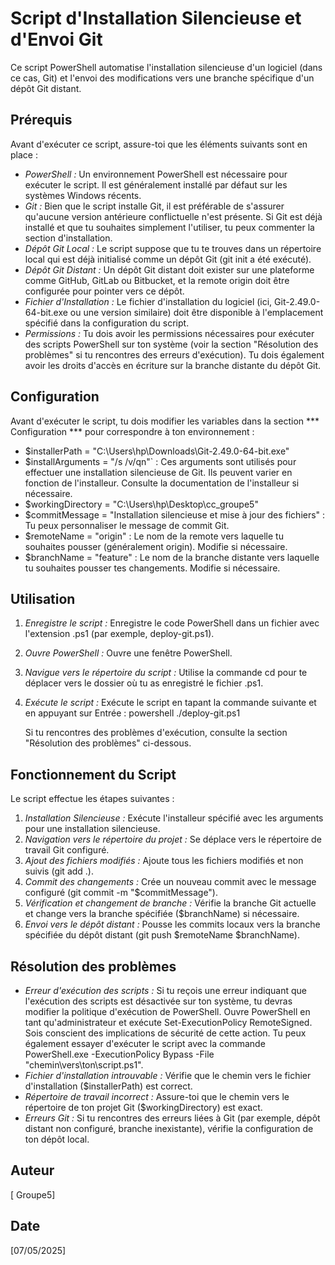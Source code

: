 # Script d'Installation Silencieuse et d'Envoi Git

Ce script PowerShell automatise l'installation silencieuse d'un logiciel (dans ce cas, Git) et l'envoi des modifications vers une branche spécifique d'un dépôt Git distant.

## Prérequis

Avant d'exécuter ce script, assure-toi que les éléments suivants sont en place :

* *PowerShell :* Un environnement PowerShell est nécessaire pour exécuter le script. Il est généralement installé par défaut sur les systèmes Windows récents.
* *Git :* Bien que le script installe Git, il est préférable de s'assurer qu'aucune version antérieure conflictuelle n'est présente. Si Git est déjà installé et que tu souhaites simplement l'utiliser, tu peux commenter la section d'installation.
* *Dépôt Git Local :* Le script suppose que tu te trouves dans un répertoire local qui est déjà initialisé comme un dépôt Git (git init a été exécuté).
* *Dépôt Git Distant :* Un dépôt Git distant doit exister sur une plateforme comme GitHub, GitLab ou Bitbucket, et la remote origin doit être configurée pour pointer vers ce dépôt.
* *Fichier d'Installation :* Le fichier d'installation du logiciel (ici, Git-2.49.0-64-bit.exe ou une version similaire) doit être disponible à l'emplacement spécifié dans la configuration du script.
* *Permissions :* Tu dois avoir les permissions nécessaires pour exécuter des scripts PowerShell sur ton système (voir la section "Résolution des problèmes" si tu rencontres des erreurs d'exécution). Tu dois également avoir les droits d'accès en écriture sur la branche distante du dépôt Git.

## Configuration

Avant d'exécuter le script, tu dois modifier les variables dans la section *** Configuration *** pour correspondre à ton environnement :

* $installerPath = "C:\Users\hp\Downloads\Git-2.49.0-64-bit.exe"
* $installArguments = "/s /v/qn"` : Ces arguments sont utilisés pour effectuer une installation silencieuse de Git. Ils peuvent varier en fonction de l'installeur. Consulte la documentation de l'installeur si nécessaire.
* $workingDirectory = "C:\Users\hp\Desktop\cc_groupe5"
* $commitMessage = "Installation silencieuse et mise à jour des fichiers" : Tu peux personnaliser le message de commit Git.
* $remoteName = "origin" : Le nom de la remote vers laquelle tu souhaites pousser (généralement origin). Modifie si nécessaire.
* $branchName = "feature" : Le nom de la branche distante vers laquelle tu souhaites pousser tes changements. Modifie si nécessaire.

## Utilisation

1.  *Enregistre le script :* Enregistre le code PowerShell dans un fichier avec l'extension .ps1 (par exemple, deploy-git.ps1).
2.  *Ouvre PowerShell :* Ouvre une fenêtre PowerShell.
3.  *Navigue vers le répertoire du script :* Utilise la commande cd pour te déplacer vers le dossier où tu as enregistré le fichier .ps1.
4.  *Exécute le script :* Exécute le script en tapant la commande suivante et en appuyant sur Entrée :
    powershell
    ./deploy-git.ps1
    
    Si tu rencontres des problèmes d'exécution, consulte la section "Résolution des problèmes" ci-dessous.

## Fonctionnement du Script

Le script effectue les étapes suivantes :

1.  *Installation Silencieuse :* Exécute l'installeur spécifié avec les arguments pour une installation silencieuse.
2.  *Navigation vers le répertoire du projet :* Se déplace vers le répertoire de travail Git configuré.
3.  *Ajout des fichiers modifiés :* Ajoute tous les fichiers modifiés et non suivis (git add .).
4.  *Commit des changements :* Crée un nouveau commit avec le message configuré (git commit -m "$commitMessage").
5.  *Vérification et changement de branche :* Vérifie la branche Git actuelle et change vers la branche spécifiée ($branchName) si nécessaire.
6.  *Envoi vers le dépôt distant :* Pousse les commits locaux vers la branche spécifiée du dépôt distant (git push $remoteName $branchName).

## Résolution des problèmes

* *Erreur d'exécution des scripts :* Si tu reçois une erreur indiquant que l'exécution des scripts est désactivée sur ton système, tu devras modifier la politique d'exécution de PowerShell. Ouvre PowerShell en tant qu'administrateur et exécute Set-ExecutionPolicy RemoteSigned. Sois conscient des implications de sécurité de cette action. Tu peux également essayer d'exécuter le script avec la commande PowerShell.exe -ExecutionPolicy Bypass -File "chemin\vers\ton\script.ps1".
* *Fichier d'installation introuvable :* Vérifie que le chemin vers le fichier d'installation ($installerPath) est correct.
* *Répertoire de travail incorrect :* Assure-toi que le chemin vers le répertoire de ton projet Git ($workingDirectory) est exact.
* *Erreurs Git :* Si tu rencontres des erreurs liées à Git (par exemple, dépôt distant non configuré, branche inexistante), vérifie la configuration de ton dépôt local.

## Auteur

[ Groupe5]

## Date

[07/05/2025]